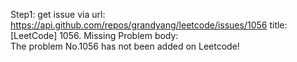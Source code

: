 Step1: get issue via url: https://api.github.com/repos/grandyang/leetcode/issues/1056 
 title:[LeetCode] 1056. Missing Problem 
 body:  
 The problem No.1056 has not been added on Leetcode!